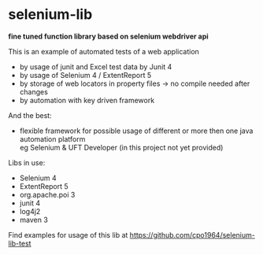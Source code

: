# selenium-lib

<b>fine tuned function library based on selenium webdriver api</b>

This is an example of automated tests of a web application
- by usage of junit and Excel test data by Junit 4
- by usage of Selenium 4 / ExtentReport 5
- by storage of web locators in property files -> no compile needed after changes
- by automation with key driven framework

And the best:
- flexible framework for possible usage of different or more then one java automation platform<br>
  eg Selenium & UFT Developer (in this project not yet provided)

Libs in use:
- Selenium 4
- ExtentReport 5
- org.apache.poi 3
- junit 4
- log4j2
- maven 3

Find examples for usage of this lib at https://github.com/cpo1964/selenium-lib-test





